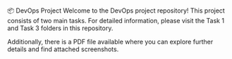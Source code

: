 📦 DevOps Project
Welcome to the DevOps project repository! This project consists of two main tasks. For detailed information, please visit the Task 1 and Task 3 folders in this repository.

Additionally, there is a PDF file available where you can explore further details and find attached screenshots.
